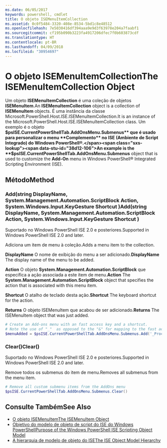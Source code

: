 ```yaml
---
ms.date: 06/05/2017
keywords: powershell, cmdlet
title: O objeto ISEMenuItemCollection
ms.assetid: 0c0f5484-3320-408e-8534-5bd1c8e48512
ms.openlocfilehash: 7e5030416df394aaa9e9d3f63978e204a7faabf1
ms.sourcegitcommit: cf195b090b3223fa4917206dfec7f0b603873cdf
ms.translationtype: HT
ms.contentlocale: pt-BR
ms.lasthandoff: 04/09/2018
ms.locfileid: "30954697"
---
```

# <a name="the-isemenuitemcollection-object"></a><span data-ttu-id="38d12-103">O objeto ISEMenuItemCollection</span><span class="sxs-lookup"><span data-stu-id="38d12-103">The ISEMenuItemCollection Object</span></span>

<span data-ttu-id="38d12-104">Um objeto **ISEMenuItemCollection** é uma coleção de objetos **ISEMenuItem**.</span><span class="sxs-lookup"><span data-stu-id="38d12-104">An **ISEMenuItemCollection** object is a collection of **ISEMenuItem** objects.</span></span> <span data-ttu-id="38d12-105">É uma instância da classe Microsoft.PowerShell.Host.ISE.ISEMenuItemCollection.</span><span class="sxs-lookup"><span data-stu-id="38d12-105">It is an instance of the Microsoft.PowerShell.Host.ISE.ISEMenuItemCollection class.</span></span> <span data-ttu-id="38d12-106">Um exemplo é o objeto **$psISE.CurrentPowerShellTab.AddOnsMenu.Submenus** que é usado para personalizar o menu **Complemento** no ISE (Ambiente de Script Integrado) do Windows PowerShell®.</span><span class="sxs-lookup"><span data-stu-id="38d12-106">An example is the **$psISE.CurrentPowerShellTab.AddOnsMenu.Submenus** object that is used to customize the **Add-On** menu in Windows PowerShell® Integrated Scripting Environment (ISE).</span></span>

## <a name="method"></a><span data-ttu-id="38d12-107">Método</span><span class="sxs-lookup"><span data-stu-id="38d12-107">Method</span></span>

### <a name="addstring-displayname-systemmanagementautomationscriptblock-action-systemwindowsinputkeygesture-shortcut-"></a><span data-ttu-id="38d12-108">Add\(string DisplayName, System.Management.Automation.ScriptBlock Action, System.Windows.Input.KeyGesture Shortcut \)</span><span class="sxs-lookup"><span data-stu-id="38d12-108">Add\(string DisplayName, System.Management.Automation.ScriptBlock Action, System.Windows.Input.KeyGesture Shortcut \)</span></span>

<span data-ttu-id="38d12-109">Suportado no Windows PowerShell ISE 2.0 e posteriores.</span><span class="sxs-lookup"><span data-stu-id="38d12-109">Supported in Windows PowerShell ISE 2.0 and later.</span></span>

<span data-ttu-id="38d12-110">Adiciona um item de menu à coleção.</span><span class="sxs-lookup"><span data-stu-id="38d12-110">Adds a menu item to the collection.</span></span>

<span data-ttu-id="38d12-111">**DisplayName** O nome de exibição do menu a ser adicionado.</span><span class="sxs-lookup"><span data-stu-id="38d12-111">**DisplayName** The display name of the menu to be added.</span></span>

<span data-ttu-id="38d12-112">**Action** O objeto **System.Management.Automation.ScriptBlock** que especifica a ação associada a este item de menu.</span><span class="sxs-lookup"><span data-stu-id="38d12-112">**Action** The **System.Management.Automation.ScriptBlock** object that specifies the action that is associated with this menu item.</span></span>

<span data-ttu-id="38d12-113">**Shortcut** O atalho de teclado desta ação.</span><span class="sxs-lookup"><span data-stu-id="38d12-113">**Shortcut** The keyboard shortcut for the action.</span></span>

<span data-ttu-id="38d12-114">**Returns** O objeto ISEMenuItem que acabou de ser adicionado.</span><span class="sxs-lookup"><span data-stu-id="38d12-114">**Returns** The ISEMenuItem object that was just added.</span></span>

```powershell
# Create an Add-ons menu with an fast access key and a shortcut.
# Note the use of "_"  as opposed to the "&" for mapping to the fast access key letter for the menu item.
$menuAdded = $psISE.CurrentPowerShellTab.AddOnsMenu.Submenus.Add('_Process', {Get-Process}, 'Alt+P')
```

### <a name="clear"></a><span data-ttu-id="38d12-115">Clear\(\)</span><span class="sxs-lookup"><span data-stu-id="38d12-115">Clear\(\)</span></span>

<span data-ttu-id="38d12-116">Suportado no Windows PowerShell ISE 2.0 e posteriores.</span><span class="sxs-lookup"><span data-stu-id="38d12-116">Supported in Windows PowerShell ISE 2.0 and later.</span></span>

<span data-ttu-id="38d12-117">Remove todos os submenus do item de menu.</span><span class="sxs-lookup"><span data-stu-id="38d12-117">Removes all submenus from the menu item.</span></span>

```powershell
# Remove all custom submenu items from the AddOns menu
$psISE.CurrentPowerShellTab.AddOnsMenu.Submenus.Clear()
```

## <a name="see-also"></a><span data-ttu-id="38d12-118">Consulte Também</span><span class="sxs-lookup"><span data-stu-id="38d12-118">See Also</span></span>

- [<span data-ttu-id="38d12-119">O objeto ISEMenuItem</span><span class="sxs-lookup"><span data-stu-id="38d12-119">The ISEMenuItem Object</span></span>](The-ISEMenuItem-Object.md)
- [<span data-ttu-id="38d12-120">Objetivo do modelo de objeto de script do ISE do Windows PowerShell</span><span class="sxs-lookup"><span data-stu-id="38d12-120">Purpose of the Windows PowerShell ISE Scripting Object Model</span></span>](Purpose-of-the-Windows-PowerShell-ISE-Scripting-Object-Model.md)
- [<span data-ttu-id="38d12-121">A hierarquia de modelo de objeto do ISE</span><span class="sxs-lookup"><span data-stu-id="38d12-121">The ISE Object Model Hierarchy</span></span>](The-ISE-Object-Model-Hierarchy.md)
